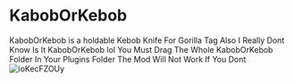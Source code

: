 # KabobOrKebob
KabobOrKebob is a holdable Kebob Knife For Gorilla Tag Also I Really Dont Know Is It KabobOrKebob lol
You Must Drag The Whole KabobOrKebob Folder In Your Plugins Folder The Mod Will Not Work If You Dont
![ioKecFZOUy](https://user-images.githubusercontent.com/103238785/167223549-6cb8ba0e-db72-437a-9c69-4e0edb99fcd3.png)
